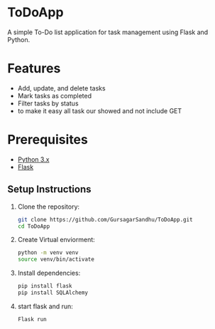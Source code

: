 # ToDoApp
A simple To-Do list application for task management using Flask and Python.

# Features
- Add, update, and delete tasks
- Mark tasks as completed
- Filter tasks by status
- to make it easy  all task our showed and not include GET

# Prerequisites
- [Python 3.x](https://www.python.org/downloads/)
- [Flask](https://flask.palletsprojects.com/en/latest/)

## Setup Instructions

1. Clone the repository:
   ```bash
   git clone https://github.com/GursagarSandhu/ToDoApp.git
   cd ToDoApp
3. Create Virtual enviorment:
   ```bash
   python -m venv venv
   source venv/bin/activate
5. Install dependencies:
   ```bash
   pip install flask
   pip install SQLAlchemy
7. start flask and run:
   ```bash
   Flask run



